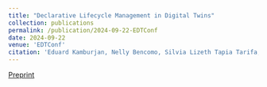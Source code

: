 ```yaml
---
title: "Declarative Lifecycle Management in Digital Twins"
collection: publications
permalink: /publication/2024-09-22-EDTConf
date: 2024-09-22
venue: 'EDTConf'
citation: 'Eduard Kamburjan, Nelly Bencomo, Silvia Lizeth Tapia Tarifa, Einar Broch Johnsen. (2024). <b>EDTConf</b>. Best Paper Award, ACM.'
---
```


[Preprint](/files/edtconf_1.pdf)
